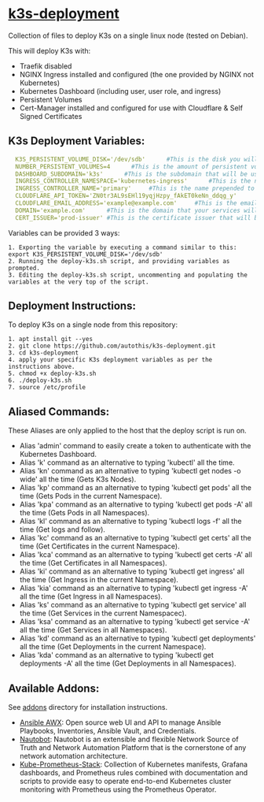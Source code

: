 [k3s-deployment](https://github.com/autothis/k3s-deployment)
===========================

Collection of files to deploy K3s on a single linux node (tested on Debian).

This will deploy K3s with:
  - Traefik disabled
  - NGINX Ingress installed and configured (the one provided by NGINX not Kubernetes)
  - Kubernetes Dashboard (including user, user role, and ingress)
  - Persistent Volumes
  - Cert-Manager installed and configured for use with Cloudflare & Self Signed Certificates

K3s Deployment Variables:
------------------------

```yml
  K3S_PERSISTENT_VOLUME_DISK='/dev/sdb'      #This is the disk you will be assigning Persistent Volumes to K3s from.
  NUMBER_PERSISTENT_VOLUMES=4      #This is the amount of persistent volumes to be created.
  DASHBOARD_SUBDOMAIN='k3s'      #This is the subdomain that will be used to serve your Kubernetes Dashboard.
  INGRESS_CONTROLLER_NAMESPACE='kubernetes-ingress'      #This is the namespace that the NGINX ingress will be deployed to.
  INGRESS_CONTROLLER_NAME='primary'     #This is the name prepended to the nginx-ingress pod name.
  CLOUDFLARE_API_TOKEN='ZN0tr3AL9sEHl19yqjHzpy_fAkET0keNn_ddqg_y'      #This is the cloudflare token to be used by cert-manager.
  CLOUDFLARE_EMAIL_ADDRESS='example@example.com'     #This is the email address that will be associated with your LetsEncrypt certificates.
  DOMAIN='example.com'      #This is the domain that your services will be available on.
  CERT_ISSUER='prod-issuer' #This is the certificate issuer that will be used to issue a certificate for the Kubernetes Dashboard e.g. 'prod-issuer' or 'selfsigned-issuer'"
```

  Variables can be provided 3 ways:

    1. Exporting the variable by executing a command similar to this: export K3S_PERSISTENT_VOLUME_DISK='/dev/sdb'
    2. Running the deploy-k3s.sh script, and providing variables as prompted.
    3. Editing the deploy-k3s.sh script, uncommenting and populating the variables at the very top of the script.

Deployment Instructions:
------------------------

  To deploy K3s on a single node from this repository:

    1. apt install git --yes
    2. git clone https://github.com/autothis/k3s-deployment.git
    3. cd k3s-deployment
    4. apply your specific K3s deployment variables as per the instructions above.
    5. chmod +x deploy-k3s.sh
    6. ./deploy-k3s.sh
    7. source /etc/profile

Aliased Commands:
-----------------

  These Aliases are only applied to the host that the deploy script is run on.

  - Alias 'admin' command to easily create a token to authenticate with the Kubernetes Dashboard.
  - Alias 'k' command as an alternative to typing 'kubectl' all the time.
  - Alias 'kn' command as an alternative to typing 'kubectl get nodes -o wide' all the time (Gets K3s Nodes).
  - Alias 'kp' command as an alternative to typing 'kubectl get pods' all the time (Gets Pods in the current Namespace). 
  - Alias 'kpa' command as an alternative to typing 'kubectl get pods -A' all the time (Gets Pods in all Namespaces). 
  - Alias 'kl' command as an alternative to typing 'kubectl logs -f' all the time (Get logs and follow).
  - Alias 'kc' command as an alternative to typing 'kubectl get certs' all the time (Get Certificates in the current Namespace).
  - Alias 'kca' command as an alternative to typing 'kubectl get certs -A' all the time (Get Certificates in all Namespaces).
  - Alias 'ki' command as an alternative to typing 'kubectl get ingress' all the time (Get Ingress in the current Namespace).
  - Alias 'kia' command as an alternative to typing 'kubectl get ingress -A' all the time (Get Ingress in all Namespaces).
  - Alias 'ks' command as an alternative to typing 'kubectl get service' all the time (Get Services in the current Namespacec).
  - Alias 'ksa' command as an alternative to typing 'kubectl get service -A' all the time (Get Services in all Namespaces).
  - Alias 'kd' command as an alternative to typing 'kubectl get deployments' all the time (Get Deployments in the current Namespace).
  - Alias 'kda' command as an alternative to typing 'kubectl get deployments -A' all the time (Get Deployments in all Namespaces).

Available Addons:
-----------------

  See [addons](https://github.com/autothis/k3s-deployment/tree/main/addons) directory for installation instructions.
  
   - [Ansible AWX](https://k3s.autothis.org/addons/awx/): Open source web UI and API to manage Ansible Playbooks, Inventories, Ansible Vault, and Credentials.
   - [Nautobot](https://k3s.autothis.org/addons/nautobot): Nautobot is an extensible and flexible Network Source of Truth and Network Automation Platform that is the cornerstone of any network automation architecture.
   - [Kube-Prometheus-Stack](https://k3s.autothis.org/addons/kube-prometheus-stack): Collection of Kubernetes manifests, Grafana dashboards, and Prometheus rules combined with documentation and scripts to provide easy to operate end-to-end Kubernetes cluster monitoring with Prometheus using the Prometheus Operator.